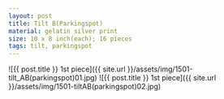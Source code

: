 ```yaml
---
layout: post
title: Tilt B(Parkingspot)
material: gelatin silver print
size: 10 x 8 inch(each); 16 pieces
tags: tilt, parkingspot
---
```


![{{ post.title }} 1st piece]({{ site.url }}/assets/img/1501-tilt_AB(parkingspot)01.jpg)
![{{ post.title }} 1st piece]({{ site.url }}/assets/img/1501-tiltAB(parkingspot)02.jpg)
